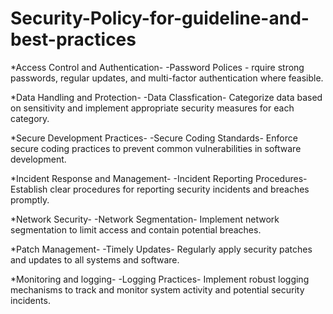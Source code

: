 # Security-Policy-for-guideline-and-best-practices
*Access Control and Authentication-
-Password Polices - rquire strong passwords, regular updates, and multi-factor authentication where feasible.

*Data Handling and Protection-
-Data Classfication- Categorize data based on sensitivity and implement appropriate security measures for each category.

*Secure Development Practices-
-Secure Coding Standards- Enforce secure coding practices to prevent common vulnerabilities in software development.

*Incident Response and Management-
-Incident Reporting Procedures- Establish clear procedures for reporting security incidents and breaches promptly.

*Network Security-
-Network Segmentation- Implement network segmentation to limit access and contain potential breaches.

*Patch Management-
-Timely Updates- Regularly apply security patches and updates to all systems and software.

*Monitoring and logging-
-Logging Practices- Implement robust logging mechanisms to track and monitor system activity and potential security incidents.
